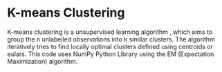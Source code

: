 # K-means Clustering
K-means clustering is a unsupervised learning algorithm , which aims to group the n unlabelled observations into k similar clusters.
The algorithm iteratively tries to find locally optimal clusters defined using centroids or eulars.
This code uses NumPy Python Library using the EM (Expectation Maximization) algorithm.
